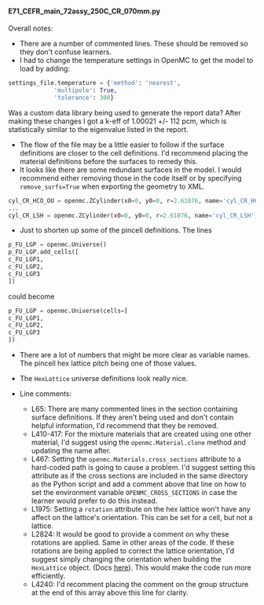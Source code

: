 
#### E71_CEFR_main_72assy_250C_CR_070mm.py

Overall notes:
  - There are a number of commented lines. These should be removed so they don't confuse learners.
  - I had to change the temperature settings in OpenMC to get the model to load by adding:
```python
settings_file.temperature = {'method': 'nearest',
			 'multipole': True,
			 'tolerance': 300}
```
   Was a custom data library being used to generate the report data?
   After making these changes I got a k-eff of 1.00021 +/- 112 pcm, which is statistically similar to the eigenvalue listed in the report.
   - The flow of the file may be a little easier to follow if the surface definitions are closer to the cell definitions. I'd recommend placing the material definitions before the surfaces to remedy this.
   - It looks like there are some redundant surfaces in the model. I would recommend either removing those in the code itself or by specifying `remove_surfs=True` when exporting the geometry to XML.
```python
cyl_CR_HCO_OU = openmc.ZCylinder(x0=0, y0=0, r=2.61076, name='cyl_CR_HCO_OU') # Head connector outer radius
...
cyl_CR_LSH = openmc.ZCylinder(x0=0, y0=0, r=2.61076, name='cyl_CR_LSH') # Lower shielding inner radius
```
- Just to shorten up some of the pincell definitions. The lines
```python
p_FU_LGP = openmc.Universe()
p_FU_LGP.add_cells([
c_FU_LGP1,
c_FU_LGP2,
c_FU_LGP3
])
```
could become
```python
p_FU_LGP = openmc.Universe(cells=[
c_FU_LGP1,
c_FU_LGP2,
c_FU_LGP3
])
```
- There are a lot of numbers that might be more clear as variable names. The pincell hex lattice pitch being one of those values.
- The `HexLattice` universe definitions look really nice.

- Line comments:
  - L65: There are many commented lines in the section containing surface definitions. If they aren't being used and don't contain helpful information, I'd recommend that they be removed.
  - L410-417: For the mixture materials that are created using one other material, I'd suggest using the `openmc.Material.clone` method and updating the name after.
  - L467: Setting the `openmc.Materials.cross_sections` attribute to a hard-coded path is going to cause a problem. I'd suggest setting this attribute as if the cross sections are included in the same directory as the Python script and add a comment above that line on how to set the environment variable `OPENMC_CROSS_SECTIONS` in case the learner would prefer to do this instead.
  - L1975: Setting a `rotation` attribute on the hex lattice won't have any affect on the lattice's orientation. This can be set for a cell, but not a lattice.
  - L2824: It would be good to provide a comment on why these rotations are applied. Same in other areas of the code. If these rotations are being applied to correct the lattice orientation, I'd suggest simply changing the orientation when building the `HexLattice` object. (Docs [here](https://docs.openmc.org/en/stable/pythonapi/generated/openmc.HexLattice.html?highlight=HexLattice#openmc.HexLattice)). This would make the code run more efficiently.
  - L4240: I'd recomment placing the comment on the group structure at the end of this array above this line for clarity.
